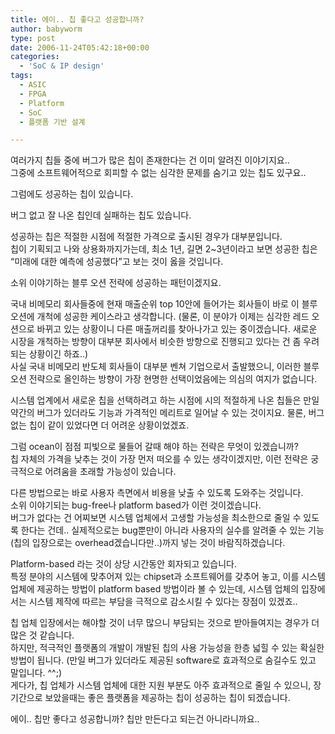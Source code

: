 ```yaml
---
title: 에이.. 칩 좋다고 성공합니까?
author: babyworm
type: post
date: 2006-11-24T05:42:18+00:00
categories:
  - 'SoC & IP design'
tags:
  - ASIC
  - FPGA
  - Platform
  - SoC
  - 플랫폼 기반 설계

---
```

여러가지 칩들 중에 버그가 많은 칩이 존재한다는 건 이미 알려진 이야기지요..<br>
그중에 소프트웨어적으로 회피할 수 없는 심각한 문제를 숨기고 있는 칩도 있구요..

그럼에도 성공하는 칩이 있습니다. 

버그 없고 잘 나온 칩인데 실패하는 칩도 있습니다. 

성공하는 칩은 적절한 시점에 적절한 가격으로 출시된 경우가 대부분입니다.<br>
칩이 기획되고 나와 상용화까지가는데, 최소 1년, 길면 2~3년이라고 보면 성공한 칩은 “미래에 대한 예측에 성공했다”고 보는 것이 옳을 것입니다. 

소위 이야기하는 블루 오션 전략에 성공하는 패턴이겠지요. 

국내 비메모리 회사들중에 현재 매출순위 top 10안에 들어가는 회사들이 바로 이 블루오션에 개척에 성공한 케이스라고 생각합니다. (물론, 이 분야가 이제는 심각한 레드 오션으로 바뀌고 있는 상황이니 다른 매출꺼리를 찾아나가고 있는 중이겠습니다. 새로운 시장을 개척하는 방향이 대부분 회사에서 비슷한 방향으로 진행되고 있다는 건 좀 우려되는 상황이긴 하죠..)<br>
사실 국내 비메모리 반도체 회사들이 대부분 벤쳐 기업으로서 출발했으니, 이러한 블루 오션 전략으로 올인하는 방향이 가장 현명한 선택이었음에는 의심의 여지가 없습니다. 

시스템 업계에서 새로운 칩을 선택하려고 하는 시점에 시의 적절하게 나온 칩들은 만일 약간의 버그가 있더라도 기능과 가격적인 메리트로 일어날 수 있는 것이지요. 물론, 버그 없는 칩이 같이 있었다면 더 어려운 상황이었겠죠.

그럼 ocean이 점점 피빛으로 물들어 갈때 해야 하는 전략은 무엇이 있겠습니까?<br>
칩 자체의 가격을 낮추는 것이 가장 먼저 떠오를 수 있는 생각이겠지만, 이런 전략은 궁극적으로 어려움을 초래할 가능성이 있습니다. 

다른 방법으로는 바로 사용자 측면에서 비용을 낮출 수 있도록 도와주는 것입니다.<br>
소위 이야기되는 bug-free나 platform based가 이런 것이겠습니다.<br>
버그가 없다는 건 어찌보면 시스템 업체에서 고생할 가능성을 최소한으로 줄일 수 있도록 한다는 건데.. 실제적으로는 bug뿐만이 아니라 사용자의 실수를 알려줄 수 있는 기능(칩의 입장으로는 overhead겠습니다만..)까지 넣는 것이 바람직하겠습니다. 

Platform-based 라는 것이 상당 시간동안 회자되고 있습니다.<br>
특정 분야의 시스템에 맞추어져 있는 chipset과 소프트웨어를 갖추어 놓고, 이를 시스템업체에 제공하는 방법이 platform based 방법이라 볼 수 있는데, 시스템 업체의 입장에서는 시스템 제작에 따르는 부담을 극적으로 감소시킬 수 있다는 장점이 있겠죠.. 

칩 업체 입장에서는 해야할 것이 너무 많으니 부담되는 것으로 받아들여지는 경우가 더 많은 것 같습니다.<br>
하지만, 적극적인 플랫폼의 개발이 개발된 칩의 사용 가능성을 한층 넓힐 수 있는 확실한 방법이 됩니다. (만일 버그가 있더라도 제공된 software로 효과적으로 숨길수도 있고 말입니다. ^^;)<br>
게다가, 칩 업체가 시스템 업체에 대한 지원 부분도 아주 효과적으로 줄일 수 있으니, 장기간으로 보았을때는 좋은 플랫폼을 제공하는 칩이 성공하는 칩이 되겠습니다. 

에이.. 칩만 좋다고 성공합니까? 칩만 만든다고 되는건 아니라니까요..
